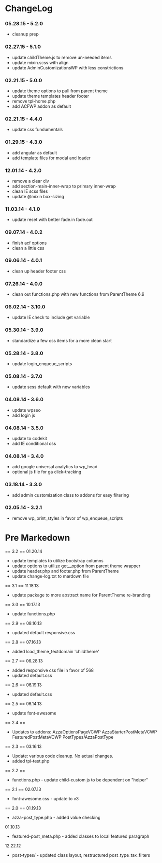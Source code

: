 ChangeLog
====================

### 05.28.15 - 5.2.0
- cleanup prep

### 02.27.15 - 5.1.0
- update childTheme.js to remove un-needed items
- update mixin.scss with align
- update AdminCustomizationsWP with less constrictions

### 02.21.15 - 5.0.0
- update theme options to pull from parent theme
- update theme templates header footer
- remove tpl-home.php
- add ACFWP addon as default

### 02.21.15 - 4.4.0
- update css fundumentals

### 01.29.15 - 4.3.0
- add angular as default
- add template files for modal and loader

### 12.01.14 - 4.2.0
- remove a clear div
- add section-main-inner-wrap to primary inner-wrap
- clean IE scss files
- update @mixin box-sizing

### 11.03.14 - 4.1.0
- update reset with better fade.in fade.out

### 09.07.14 - 4.0.2
- finish acf options
- clean a little css

### 09.06.14 - 4.0.1
- clean up header footer css

### 07.26.14 - 4.0.0
- clean out functions.php with new functions from ParentTheme 6.9

### 06.02.14 - 3.10.0
- update IE check to include get variable

### 05.30.14 - 3.9.0
- standardize a few css items for a more clean start

### 05.28.14 - 3.8.0
- update login_enqueue_scripts

### 05.08.14 - 3.7.0
- update scss default with new variables

### 04.08.14 - 3.6.0
- update wpseo
- add login js

### 04.08.14 - 3.5.0
- update to codekit
- add IE conditional css

### 04.08.14 - 3.4.0
- add google universal analytics to wp_head
- optional js file for ga click-tracking

### 03.18.14 - 3.3.0
- add admin customization class to addons for easy filtering

### 02.05.14 - 3.2.1
- remove wp_print_styles in favor of wp_enqueue_scripts

Pre Markedown
====================

== 3.2 ==
01.20.14
- update templates to utilize bootstrap columns
- update options to utilize get__option from parent theme wrapper
- update header.php and footer.php from ParentTheme
- update change-log.txt to mardown file

== 3.1 ==
11.18.13
- update package to more abstract name for ParentTheme re-branding

== 3.0 ==
10.17.13
- update functions.php

== 2.9 ==
08.16.13
- updated default responsive.css

== 2.8 ==
07.16.13
- added load_theme_textdomain 'childtheme'

== 2.7 ==
06.28.13
- added responsive css file in favor of 568
- updated default.css

== 2.6 ==
06.19.13
- updated default.css

== 2.5 ==
06.14.13
- update font-awesome

== 2.4 ==
- Updates to addons:
	AzzaOptionsPageVCWP
	AzzaStarterPostMetaVCWP
	FeaturedPostMetaVCWP
	PostTypes/AzzaPostType

== 2.3 ==
03.16.13
- Update: various code cleanup. No actual changes.
- added tpl-test.php

== 2.2 ==
- functions.php - update child-custom js to be dependent on "helper"

== 2.1 ==
02.07.13
- font-awesome.css - update to v3

== 2.0 ==
01.19.13
- azza-post_type.php - added value checking

01.10.13
- featured-post_meta.php - added classes to local featured paragraph

12.22.12
- post-types/ - updated class layout, restructured post_type_tax_filters
